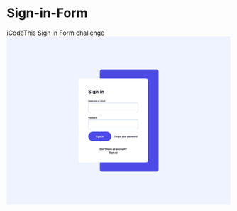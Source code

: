 # Sign-in-Form
iCodeThis Sign in Form challenge
![Design preview for the Birthday list challenge](sign_in_form.webp)